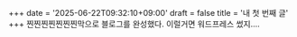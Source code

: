 +++
date = '2025-06-22T09:32:10+09:00'
draft = false
title = '내 첫 번째 글'
+++
찐찐찐찐찐찐찐막으로 블로그를 완성했다. 이럴거면 워드프레스 썼지....
